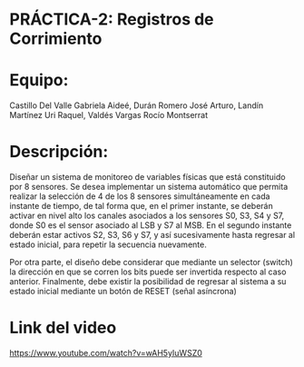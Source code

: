 # PRÁCTICA-2: Registros de Corrimiento

# Equipo:
Castillo Del Valle Gabriela Aideé,
Durán Romero José Arturo,
Landín Martínez Uri Raquel,
Valdés Vargas Rocío Montserrat

# Descripción:
Diseñar un sistema de monitoreo de variables físicas que está constituido por 8 sensores. Se desea implementar
un sistema automático que permita realizar la selección de 4 de los 8 sensores simultáneamente en cada
instante de tiempo, de tal forma que, en el primer instante, se deberán activar en nivel alto los canales
asociados a los sensores S0, S3, S4 y S7, donde S0 es el sensor asociado al LSB y S7 al MSB.
En el segundo instante deberán estar activos S2, S3, S6 y S7, y así sucesivamente hasta regresar al estado
inicial, para repetir la secuencia nuevamente.

Por otra parte, el diseño debe considerar que mediante un selector (switch) la dirección en que se corren los
bits puede ser invertida respecto al caso anterior. Finalmente, debe existir la posibilidad de regresar al
sistema a su estado inicial mediante un botón de RESET (señal asíncrona)
# Link del video
https://www.youtube.com/watch?v=wAH5yIuWSZ0
